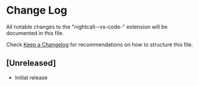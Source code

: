 # Change Log
All notable changes to the "nightcall--vs-code-" extension will be documented in this file.

Check [Keep a Changelog](http://keepachangelog.com/) for recommendations on how to structure this file.

## [Unreleased]
- Initial release